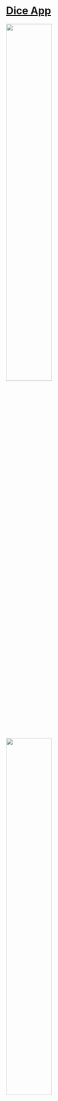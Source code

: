<h1 style="text-decoration: underline;">Dice App</h1>

<img src="https://github.com/user-attachments/assets/4d6c4c2f-fbd8-4684-b9c6-d68fd9e16099" width="50%" height="auto" >
<img src="https://github.com/user-attachments/assets/46a50509-b01b-4eda-9e98-c7867521d784" width="50%" height="auto" >

